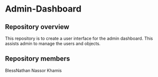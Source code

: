 # Admin-Dashboard
## Repository overview
This repository is to create a user interface for the admin dashboard. This assists admin to manage the users and objects.

## Repository members
BlessNathan
Nassor Khamis
